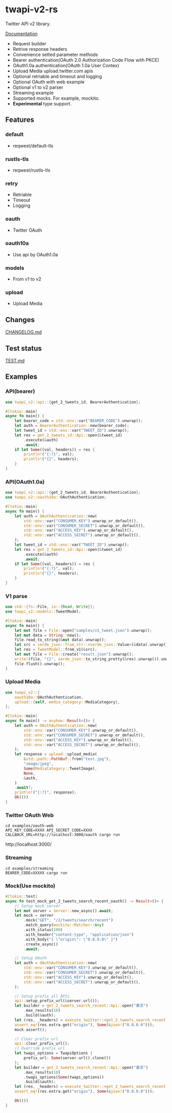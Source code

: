 # twapi-v2-rs

Twitter API v2 library.

[Documentation](https://docs.rs/twapi-v2)

- Request builder
- Retrive response headers
- Convenience setted parameter methods
- Bearer authentication(OAuth 2.0 Authorization Code Flow with PKCE)
- OAuth1.0a authentication(OAuth 1.0a User Contex)
- Upload Media upload.twitter.com apis
- Optional retriable and timeout and logging
- Optional OAuth with web example
- Optional v1 to v2 parser
- Streaming example
- Supported mocks. For example, mockito.
- **Experimental** type support.

## Features
### default
- reqwest/default-tls

### rustls-tls
- reqwest/rustls-tls

### retry
- Retriable
- Timeout
- Logging

### oauth
- Twitter OAuth

### oauth10a
- Use api by OAuth1.0a

### models
- From v1 to v2

### upload
- Upload Media

## Changes
[CHANGELOG.md](https://github.com/aoyagikouhei/twapi-v2-rs/blob/main/CHANGELOG.md)

## Test status
[TEST.md](https://github.com/aoyagikouhei/twapi-v2-rs/blob/main/TEST.md)

## Examples

### API(bearer)
```rust
use twapi_v2::api::{get_2_tweets_id, BearerAuthentication};

#[tokio::main]
async fn main() {
    let bearer_code = std::env::var("BEARER_CODE").unwrap();
    let auth = BearerAuthentication::new(bearer_code);
    let tweet_id = std::env::var("TWEET_ID").unwrap();
    let res = get_2_tweets_id::Api::open(&tweet_id)
        .execute(&auth)
        .await;
    if let Some((val, headers)) = res {
        println!("{:?}", val);
        println!("{}", headers);
    }
}
```

### API(OAuth1.0a)
```rust
use twapi_v2::api::{get_2_tweets_id, BearerAuthentication};
use twapi_v2::oauth10a::OAuthAuthentication;

#[tokio::main]
async fn main() {
    let auth = OAuthAuthentication::new(
        std::env::var("CONSUMER_KEY").unwrap_or_default(),
        std::env::var("CONSUMER_SECRET").unwrap_or_default(),
        std::env::var("ACCESS_KEY").unwrap_or_default(),
        std::env::var("ACCESS_SECRET").unwrap_or_default(),
    );
    let tweet_id = std::env::var("TWEET_ID").unwrap();
    let res = get_2_tweets_id::Api::open(&tweet_id)
        .execute(&auth)
        .await;
    if let Some((val, headers)) = res {
        println!("{:?}", val);
        println!("{}", headers);
    }
}
```

### V1 parse
```rust
use std::{fs::File, io::{Read, Write}};
use twapi_v2::models::TweetModel;

#[tokio::main]
async fn main() {
    let mut file = File::open("samples/v1_tweet.json").unwrap();
    let mut data = String::new();
    file.read_to_string(&mut data).unwrap();
    let src = serde_json::from_str::<serde_json::Value>(&data).unwrap();
    let res = TweetModel::from_v1(&src);
    let mut file = File::create("result.json").unwrap();
    write!(file, "{}", serde_json::to_string_pretty(&res).unwrap()).unwrap();
    file.flush().unwrap();
}
```


### Upload Media
```rust
use twapi_v2::{
    oauth10a::OAuthAuthentication,
    upload::{self, media_category::MediaCategory},
};

#[tokio::main]
async fn main() -> anyhow::Result<()> {
    let auth = OAuthAuthentication::new(
        std::env::var("CONSUMER_KEY").unwrap_or_default(),
        std::env::var("CONSUMER_SECRET").unwrap_or_default(),
        std::env::var("ACCESS_KEY").unwrap_or_default(),
        std::env::var("ACCESS_SECRET").unwrap_or_default(),
    );
    let response = upload::upload_media(
        &std::path::PathBuf::from("test.jpg"),
        "image/jpeg",
        Some(MediaCategory::TweetImage),
        None,
        &auth,
    )
    .await?;
    println!("{:?}", response);
    Ok(())
}
```

### Twitter OAuth Web
```
cd examples/oauth-web
API_KEY_CODE=XXXX API_SECRET_CODE=XXXX CALLBACK_URL=http://localhost:3000/oauth cargo run
```
http://localhost:3000/

### Streaming
```
cd examples/streaming
BEARER_CODE=XXXXX cargo run
```

### Mock(Use mockito)
```rust
#[tokio::test]
async fn test_mock_get_2_tweets_search_recent_oauth() -> Result<()> {
    // Setup mock server
    let mut server = Server::new_async().await;
    let mock = server
        .mock("GET", "/2/tweets/search/recent")
        .match_query(mockito::Matcher::Any)
        .with_status(200)
        .with_header("content-type", "application/json")
        .with_body("{ \"origin\": \"0.0.0.0\" }")
        .create_async()
        .await;

    // Setup OAuth
    let auth = OAuthAuthentication::new(
        std::env::var("CONSUMER_KEY").unwrap_or_default(),
        std::env::var("CONSUMER_SECRET").unwrap_or_default(),
        std::env::var("ACCESS_KEY").unwrap_or_default(),
        std::env::var("ACCESS_SECRET").unwrap_or_default(),
    );

    // Setup prefix all APIs
    api::setup_prefix_url(&server.url());
    let builder = get_2_tweets_search_recent::Api::open("東京")
        .max_results(10)
        .build(&auth);
    let (res, _headers) = execute_twitter::<get_2_tweets_search_recent::Response>(builder).await?;
    assert_eq!(res.extra.get("origin"), Some(&json!("0.0.0.0")));
    mock.assert();

    // Clear prefix url
    api::clear_prefix_url();
    // Override prefix url
    let twapi_options = TwapiOptions {
        prefix_url: Some(server.url().clone())
    };
    let builder = get_2_tweets_search_recent::Api::open("東京")
        .max_results(10)
        .twapi_options(Some(twapi_options))
        .build(&auth);
    let (res, _headers) = execute_twitter::<get_2_tweets_search_recent::Response>(builder).await?;
    assert_eq!(res.extra.get("origin"), Some(&json!("0.0.0.0")));

    Ok(())
}
```